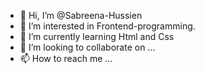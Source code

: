 - 👋 Hi, I’m @Sabreena-Hussien
- 👀 I’m interested in Frontend-programming.
- 🌱 I’m currently learning Html and Css
- 💞️ I’m looking to collaborate on ...
- 📫 How to reach me ...

<!---
Sabreena-Hussien/Sabreena-Hussien is a ✨ special ✨ repository because its `README.md` (this file) appears on your GitHub profile.
You can click the Preview link to take a look at your changes.
--->
